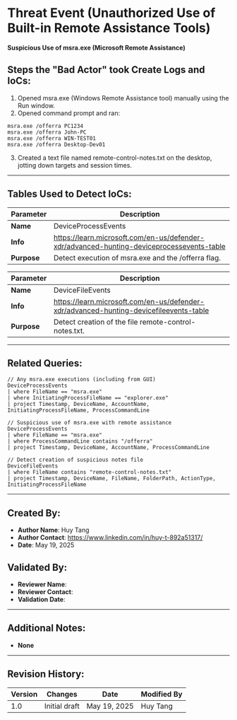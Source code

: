 # Threat Event (Unauthorized Use of Built-in Remote Assistance Tools)
**Suspicious Use of msra.exe (Microsoft Remote Assistance)**

## Steps the "Bad Actor" took Create Logs and IoCs:
1. Opened msra.exe (Windows Remote Assistance tool) manually using the Run window.
2. Opened command prompt and ran:
```kql
msra.exe /offerra PC1234
msra.exe /offerra John-PC
msra.exe /offerra WIN-TEST01
msra.exe /offerra Desktop-Dev01
```
3. Created a text file named remote-control-notes.txt on the desktop, jotting down targets and session times.

---

## Tables Used to Detect IoCs:
| **Parameter**       | **Description**                                                              |
|---------------------|------------------------------------------------------------------------------|
| **Name**| DeviceProcessEvents|
| **Info**|	https://learn.microsoft.com/en-us/defender-xdr/advanced-hunting-deviceprocessevents-table |
| **Purpose**| Detect execution of msra.exe and the /offerra flag. |


| **Parameter**       | **Description**                                                              |
|---------------------|------------------------------------------------------------------------------|
| **Name**| DeviceFileEvents |
| **Info**|	https://learn.microsoft.com/en-us/defender-xdr/advanced-hunting-devicefileevents-table |
| **Purpose**|	Detect creation of the file remote-control-notes.txt. |

---

## Related Queries:
```kql
// Any msra.exe executions (including from GUI)
DeviceProcessEvents
| where FileName == "msra.exe"
| where InitiatingProcessFileName == "explorer.exe"
| project Timestamp, DeviceName, AccountName, InitiatingProcessFileName, ProcessCommandLine

// Suspicious use of msra.exe with remote assistance
DeviceProcessEvents
| where FileName == "msra.exe"
| where ProcessCommandLine contains "/offerra"
| project Timestamp, DeviceName, AccountName, ProcessCommandLine

// Detect creation of suspicious notes file
DeviceFileEvents
| where FileName contains "remote-control-notes.txt"
| project Timestamp, DeviceName, FileName, FolderPath, ActionType, InitiatingProcessFileName
```
---

## Created By:
- **Author Name**: Huy Tang
- **Author Contact**: https://www.linkedin.com/in/huy-t-892a51317/
- **Date**: May 19, 2025

## Validated By:
- **Reviewer Name**: 
- **Reviewer Contact**: 
- **Validation Date**: 

---

## Additional Notes:
- **None**

---

## Revision History:
| **Version** | **Changes**                   | **Date**         | **Modified By**   |
|-------------|-------------------------------|------------------|-------------------|
| 1.0         | Initial draft                  | May 19, 2025  | Huy Tang  
